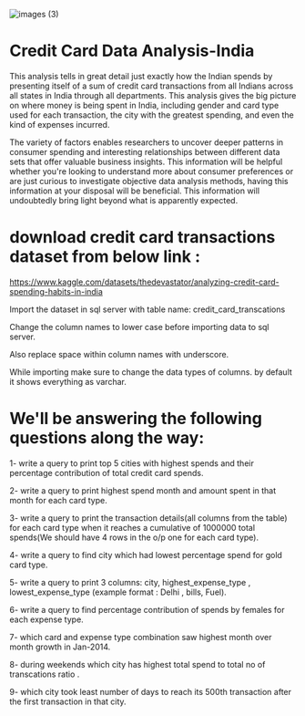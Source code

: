 
![images (3)](https://github.com/user-attachments/assets/c424ccd6-7041-4679-aff1-79a252b36b4c)

# Credit Card Data Analysis-India
This analysis tells in great detail just exactly how the Indian spends by presenting itself of a sum of credit card transactions from all Indians across all states in India through all departments. This analysis gives the big picture on where money is being spent in India, including gender and card type used for each transaction, the city with the greatest spending, and even the kind of expenses incurred.

The variety of factors enables researchers to uncover deeper patterns in consumer spending and interesting relationships between different data sets that offer valuable business insights. This information will be helpful whether you're looking to understand more about consumer preferences or are just curious to investigate objective data analysis methods, having this information at your disposal will be beneficial.  This information will undoubtedly bring light beyond what is apparently expected. 

# download credit card transactions dataset from below link :
https://www.kaggle.com/datasets/thedevastator/analyzing-credit-card-spending-habits-in-india

Import the dataset in sql server with table name: credit_card_transcations

Change the column names to lower case before importing data to sql server.

Also replace space within column names with underscore.

While importing make sure to change the data types of columns. by default it shows everything as varchar.


# We'll be answering the following questions along the way:

1- write a query to print top 5 cities with highest spends and their percentage contribution of total credit card spends. 

2- write a query to print highest spend month and amount spent in that month for each card type.

3- write a query to print the transaction details(all columns from the table) for each card type when
it reaches a cumulative of 1000000 total spends(We should have 4 rows in the o/p one for each card type).

4- write a query to find city which had lowest percentage spend for gold card type.

5- write a query to print 3 columns:  city, highest_expense_type , lowest_expense_type (example format : Delhi , bills, Fuel).

6- write a query to find percentage contribution of spends by females for each expense type.

7- which card and expense type combination saw highest month over month growth in Jan-2014.

8- during weekends which city has highest total spend to total no of transcations ratio .

9- which city took least number of days to reach its 500th transaction after the first transaction in that city.



